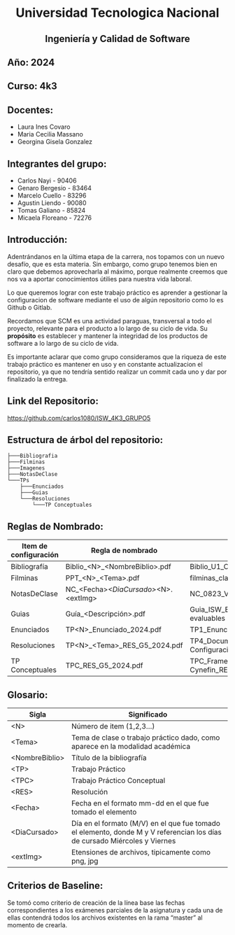 <div>
  <h1 align="center">Universidad Tecnologica Nacional</h1>
  <h2 align="center">Ingeniería y Calidad de Software</h2>
</div>

## Año: 2024
## Curso: 4k3
## Docentes: 

- Laura Ines Covaro
- Maria Cecilia Massano
- Georgina Gisela Gonzalez

## Integrantes del grupo: 

- Carlos Nayi - 90406
- Genaro Bergesio - 83464
- Marcelo Cuello - 83296
- Agustin Liendo - 90080
- Tomas Galiano - 85824
- Micaela Floreano - 72276



## Introducción:

Adentrándanos en la última etapa de la carrera, nos topamos con un nuevo desafío, que es esta materia. Sin embargo, como grupo tenemos bien en claro que debemos aprovecharla al máximo, porque realmente creemos que nos va a aportar conocimientos útilies para nuestra vida laboral.

Lo que queremos lograr con este trabajo práctico es aprender a gestionar la configuracion de software mediante el uso de algún repositorio como lo es Github o Gitlab.

Recordamos que SCM es una actividad paraguas, transversal a todo el proyecto, relevante para el producto a lo largo de su ciclo de vida. Su **propósito** es establecer y mantener la integridad de los productos de software a lo largo de su ciclo de vida.

Es importante aclarar que como grupo consideramos que la riqueza de este trabajo práctico es mantener en uso y en constante actualizacion el repositorio, ya que no tendría sentido realizar un commit cada uno y dar por finalizado la entrega.


## Link del Repositorio:
https://github.com/carlos1080/ISW_4K3_GRUPO5

## Estructura de árbol del repositorio:
```
├───Bibliografia
├───Filminas
├───Imagenes
├───NotasDeClase
└───TPs
    ├───Enunciados
    ├───Guias
    └───Resoluciones
        └───TP Conceptuales
```

## Reglas de Nombrado:

| Item de configuración | Regla de nombrado | Ejemplo | Ubicación Física |
|-----------|-----------|-----------|-----------|
| Bibliografía | Biblio_\<N>_\<NombreBiblio>.pdf | Biblio_U1_Cynefin Mini book.pdf | /Bibliografia/U\<N> |
| Filminas | PPT_\<N>_\<Tema>.pdf | filminas_clase_1_SCM.pdf | /Filminas |
| NotasDeClase | NC_\<Fecha>_\<DiaCursado>_\<N>.\<extImg> | NC_0823_V_1.png | /NotasDeClase|
| Guias | Guía_\<Descripción>.pdf | Guia_ISW_Enunciados TP evaluables 2024 2doCuat.pdf| /TPs/Guias|
| Enunciados | TP\<N>_Enunciado_2024.pdf | TP1_Enunciado_2024.pdf | /TPs/Enunciados|
| Resoluciones | TP\<N>_\<Tema>_RES_G5_2024.pdf  | TP4_Documento de Gestion de Configuraciones_RES_G5_2024.pdf | /TPs/Resoluciones|
| TP Conceptuales | TPC<Tema>_RES_G5_2024.pdf  | TPC_Framework Cynefin_RES_G5_2024.pdf | /TPs/Resoluciones/TP Conceptuales|

## Glosario:

| Sigla | Significado |
|--|--|
| \<N> | Número de item (1,2,3…) |
| \<Tema> | Tema de clase o trabajo práctico dado, como aparece en la modalidad académica | 
| \<NombreBiblio>  | Título de la bibliografía |
| \<TP> | Trabajo Práctico |
| \<TPC> | Trabajo Práctico Conceptual |
| \<RES> | Resolución |
| \<Fecha> | Fecha en el formato mm-dd en el que fue tomado el elemento|
| \<DiaCursado> | Día en el formato (M/V) en el que fue tomado el elemento, donde M y V referencian los días de cursado Miércoles y Viernes |
| \<extImg> | Etensiones de archivos, tipicamente como png, jpg |

## Criterios de Baseline:
Se tomó como criterio de creación de la línea base las fechas correspondientes a los exámenes parciales de la asignatura y cada una de ellas contendrá todos los archivos existentes en la rama “master” al momento de crearla.






